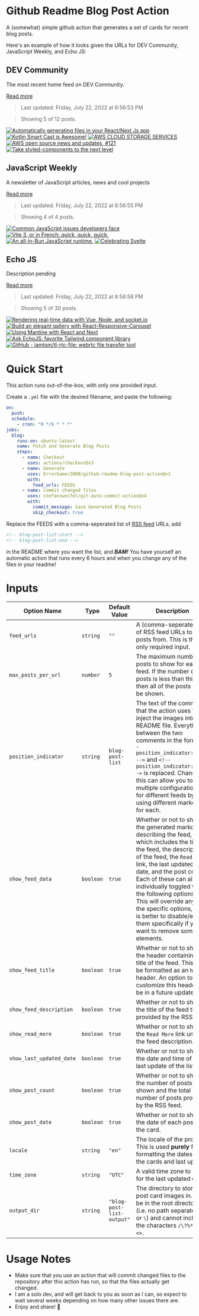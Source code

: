 # Github Readme Blog Post Action

A (somewhat) simple github action that generates a set of cards for recent blog posts.

Here's an example of how it looks given the URLs for DEV Community, JavaScript Weekly, and Echo JS:

<!-- post-list:start -->
## DEV Community

The most recent home feed on DEV Community.

[Read more](https://dev.to)
> Last updated: Friday, July 22, 2022 at 6:56:53 PM

> Showing 5 of 12 posts.

[![Automatically generating files in your React/Next Js app](https://raw.githubusercontent.com/ErrorGamer2000/github-readme-blog-post-action/main/generated_files/DEV_Community/Automatically_generating_files_in_your_React_Next_Js_app.svg)](https://dev.to/sam_lukaa/automatically-generating-files-in-your-reactnext-js-app-4e0g)
[![Kotlin Smart Cast is Awesome!](https://raw.githubusercontent.com/ErrorGamer2000/github-readme-blog-post-action/main/generated_files/DEV_Community/Kotlin_Smart_Cast_is_Awesome!.svg)](https://dev.to/vtsen/kotlin-smart-cast-is-awesome-3d6n)
[![AWS CLOUD STORAGE SERVICES](https://raw.githubusercontent.com/ErrorGamer2000/github-readme-blog-post-action/main/generated_files/DEV_Community/AWS_CLOUD_STORAGE_SERVICES.svg)](https://dev.to/shyam1409/aws-cloud-storage-services-2ejn)
[![AWS open source news and updates, #121](https://raw.githubusercontent.com/ErrorGamer2000/github-readme-blog-post-action/main/generated_files/DEV_Community/AWS_open_source_news_and_updates___121.svg)](https://dev.to/aws/aws-open-source-news-and-updates-121-1h18)
[![Take styled-components to the next level](https://raw.githubusercontent.com/ErrorGamer2000/github-readme-blog-post-action/main/generated_files/DEV_Community/Take_styled-components_to_the_next_level.svg)](https://dev.to/everlyhealth/take-styled-components-to-the-level-34b5)


## JavaScript Weekly

A newsletter of JavaScript articles, news and cool projects

[Read more](https://javascriptweekly.com/)
> Last updated: Friday, July 22, 2022 at 6:56:55 PM

> Showing 4 of 4 posts.

[![Common JavaScript issues developers face](https://raw.githubusercontent.com/ErrorGamer2000/github-readme-blog-post-action/main/generated_files/JavaScript_Weekly/Common_JavaScript_issues_developers_face.svg)](https://javascriptweekly.com/issues/599)
[![Vite 3, or in French: quick, quick, quick.](https://raw.githubusercontent.com/ErrorGamer2000/github-readme-blog-post-action/main/generated_files/JavaScript_Weekly/Vite_3__or_in_French__quick__quick__quick..svg)](https://javascriptweekly.com/issues/598)
[![An all-in-Bun JavaScript runtime.](https://raw.githubusercontent.com/ErrorGamer2000/github-readme-blog-post-action/main/generated_files/JavaScript_Weekly/An_all-in-Bun_JavaScript_runtime..svg)](https://javascriptweekly.com/issues/597)
[![Celebrating Svelte](https://raw.githubusercontent.com/ErrorGamer2000/github-readme-blog-post-action/main/generated_files/JavaScript_Weekly/Celebrating_Svelte.svg)](https://javascriptweekly.com/issues/596)


## Echo JS

Description pending

[Read more](
http://www.echojs.com
)
> Last updated: Friday, July 22, 2022 at 6:56:58 PM

> Showing 5 of 30 posts.

[![Rendering real-time data with Vue, Node, and socket.io](https://raw.githubusercontent.com/ErrorGamer2000/github-readme-blog-post-action/main/generated_files/_Echo_JS_/Rendering_real-time_data_with_Vue__Node__and_socket.io.svg)](https://blog.openreplay.com/rendering-real-time-data-with-vue-node-and-socket-io)
[![Build an elegant gallery with React-Responsive-Carousel](https://raw.githubusercontent.com/ErrorGamer2000/github-readme-blog-post-action/main/generated_files/_Echo_JS_/Build_an_elegant_gallery_with_React-Responsive-Carousel.svg)](https://blog.openreplay.com/build-an-elegant-gallery-with-react-responsive-carousel)
[![Using Mantine with React and Next](https://raw.githubusercontent.com/ErrorGamer2000/github-readme-blog-post-action/main/generated_files/_Echo_JS_/Using_Mantine_with_React_and_Next.svg)](https://blog.openreplay.com/using-mantine-with-react-and-next)
[![
Ask EchoJS: favorite Tailwind component library
](https://raw.githubusercontent.com/ErrorGamer2000/github-readme-blog-post-action/main/generated_files/_Echo_JS_/_Ask_EchoJS__favorite_Tailwind_component_library_.svg)](
http://www.echojs.com/news/40897
)
[![GitHub - iamtsm/tl-rtc-file: webrtc file transfer tool](https://raw.githubusercontent.com/ErrorGamer2000/github-readme-blog-post-action/main/generated_files/_Echo_JS_/GitHub_-_iamtsm_tl-rtc-file__webrtc_file_transfer_tool.svg)](https://github.com/iamtsm/tl-rtc-file)


<!-- post-list:end -->

# Quick Start

This action runs out-of-the-box, with only one provided input.

Create a `.yml` file with the desired filename, and paste the following:

```yml
on:
  push:
  schedule:
    - cron: "0 */6 * * *"
jobs:
  blog:
    runs-on: ubuntu-latest
    name: Fetch and Generate Blog Posts
    steps:
      - name: Checkout
        uses: actions/checkout@v3
      - name: Generate
        uses: ErrorGamer2000/github-readme-blog-post-action@v1
        with:
          feed_urls: FEEDS
      - name: Commit changed files
        uses: stefanzweifel/git-auto-commit-action@v4
        with:
          commit_message: Save Generated Blog Posts
          skip_checkout: true
```

Replace the FEEDS with a comma-seperated list of [RSS feed](https://rss.com/blog/how-do-rss-feeds-work/) URLs, add

```md
<!-- blog-post-list:start -->
<!-- blog-post-list:end -->
```

in the README where you want the list, and **_BAM!_** You have yourself an automatic action that runs every 6 hours and when you change any of the files in your readme!

# Inputs

<table>
  <thead>
    <tr>
      <th>Option Name</th>
      <th>Type</th>
      <th>Default Value</th>
      <th>Description</th>
    </tr>
  </thead>
  <tbody>
    <tr>
      <td><code>feed_urls</code></td>
      <td><code>string</code></td>
      <td><code>""</code></td>
      <td>A (comma-seperated) list of RSS feed URLs to load posts from. This is the only required input.</td>
    </tr>
    <tr>
      <td><code>max_posts_per_url</code></td>
      <td><code>number</code></td>
      <td><code>5</code></td>
      <td>The maximum number of posts to show for each feed. If the number of posts is less than this, then all of the posts will be shown.</td>
    </tr>
    <tr>
      <td><code>position_indicator</code></td>
      <td><code>string</code></td>
      <td><code>blog-post-list</code></td>
      <td>The text of the comments that the action uses to inject the images into the README file. Everything between the two comments in the form <code>&lt;!-- position_indicator:start --&gt;</code> and <code>&lt;!-- position_indicator:end --&gt;</code> is replaced. Changing this can allow you to use multiple configurations for different feeds by using different markers for each.</td>
    </tr>
    <tr>
      <td><code>show_feed_data</code></td>
      <td><code>boolean</code></td>
      <td><code>true</code></td>
      <td>Whether or not to show the generated markdown describing the feed, which includes the title of the feed, the description of the feed, the <code>Read More</code> link, the last updated date, and the post count. Each of these can also be individually toggled with the following options. This will override any of the specific options, so it is better to disable/enable them specifically if you want to remove some elements.</td>
    </tr>
    <tr>
      <td><code>show_feed_title</code></td>
      <td><code>boolean</code></td>
      <td><code>true</code></td>
      <td>Whether or not to show the header containing the title of the feed. This will be formatted as an <code>h2</code> header. An option to customize this header will be in a future update.</td>
    </tr>
    <tr>
      <td><code>show_feed_description</code></td>
      <td><code>boolean</code></td>
      <td><code>true</code></td>
      <td>Whether or not to show the title of the feed that is provided by the RSS feed.</td>
    </tr>
    <tr>
      <td><code>show_read_more</code></td>
      <td><code>boolean</code></td>
      <td><code>true</code></td>
      <td>Whether or not to show the <code>Read More</code> link under the feed description.</td>
    </tr>
    <tr>
      <td><code>show_last_updated_date</code></td>
      <td><code>boolean</code></td>
      <td><code>true</code></td>
      <td>Whether or not to show the date and time of the last update of the list.</td>
    </tr>
    <tr>
      <td><code>show_post_count</code></td>
      <td><code>boolean</code></td>
      <td><code>true</code></td>
      <td>Whether or not to show the number of posts shown and the total number of posts provided by the RSS feed.</td>
    </tr>
    <tr>
      <td><code>show_post_date</code></td>
      <td><code>boolean</code></td>
      <td><code>true</code></td>
      <td>Whether or not to show the date of each post on the card.</td>
    </tr>
    <tr>
      <td><code>locale</code></td>
      <td><code>string</code></td>
      <td><code>"en"</code></td>
      <td>The locale of the project. This is used <strong>purely</strong> for formatting the dates of the cards and last update.</td>
    </tr>
    <tr>
      <td><code>time_zone</code></td>
      <td><code>string</code></td>
      <td><code>"UTC"</code></td>
      <td>A valid time zone to use for the last updated date.</td>
    </tr>
    <tr>
      <td><code>output_dir</code></td>
      <td><code>string</code></td>
      <td><code>"blog-post-list-output"</code></td>
      <td>The directory to store the post card images in. Must be in the root directory (i.e. no path separators <code>/</code> or <code>\</code>) and cannot include the characters <code>/\?%*:|"&lt;&gt;</code>.</td>
    </tr>
<!--
    <tr>
      <td><code></code></td>
      <td><cde></cde></td>
      <td><code></code></td>
      <td></td>
    </tr>
-->
  </tbody>
</table>

# Usage Notes

- Make sure that you use an action that will commit changed files to the repository after this action has run, so that the files actually get changed.
- I am a solo dev, and will get back to you as soon as I can, so expect to wait several weeks depending on how many other issues there are.
- Enjoy and share! 🤗

